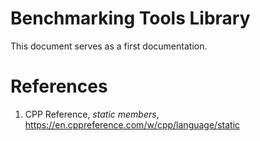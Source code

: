 # Benchmarking Tools Library
This document serves as a first documentation. 

# References
1. CPP Reference, _static members_, https://en.cppreference.com/w/cpp/language/static